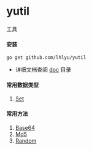 # yutil
工具


#### 安装
```
go get github.com/lhlyu/yutil
```

- 详细文档查阅 [doc](./doc) 目录

#### 常用数据类型
1. [Set](./doc/set.md)


#### 常用方法
1. [Base64](./doc/base64.md)
2. [Md5](./doc/md5.md)
3. [Random](./doc/random.md)
